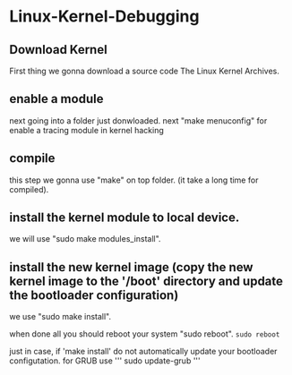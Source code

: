 # Linux-Kernel-Debugging

## Download Kernel
First thing we gonna download a source code The Linux Kernel Archives. 

## enable a module
next going into a folder just donwloaded. next "make menuconfig" for enable a tracing module in kernel hacking

## compile
this step we gonna use "make" on top folder. (it take a long time for compiled).

## install the kernel module to local device.
we will use "sudo make modules_install".

## install the new kernel image (copy the new kernel image to the '/boot' directory and update the bootloader configuration)
we use "sudo make install".

when done all you should reboot your system "sudo reboot".
```sudo reboot```



just in case, if 'make install' do not automatically update your bootloader configutation. for GRUB use 
'''
sudo update-grub
''' 

